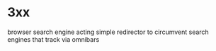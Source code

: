 # 3xx
browser search engine acting simple redirector to circumvent search engines that track via omnibars
